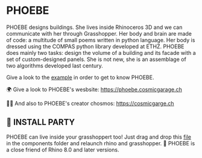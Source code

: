 # PHOEBE

PHOEBE designs buildings. She lives inside Rhinoceros 3D and we can communicate with her through Grasshopper. Her body and brain are made of code: a multitude of small poems written in python language. Her body is dressed using the COMPAS python library developed at ETHZ. PHOEBE does mainly two tasks: design the volume of a building and its facade with a set of custom-designed panels. She is not new, she is an assemblage of two algorithms developed last century.

Give a look to the [example](EXAMPLE_PHOEBE.gh) in order to get to know PHOEBE.

🌍 Give a look to PHOEBE's wesbsite: https://phoebe.cosmicgarage.ch

🧑‍🚀 And also to PHOEBE's creator chosmos: https://cosmicgarge.ch



## 🎉 INSTALL PARTY
PHOEBE can live inside your grasshoppert too! Just drag and drop this [file](PHOEBE.gha) in the components folder and relaunch rhino and grasshopper. 
🦏 PHOEBE is a close friend of Rhino 8.0 and later versions. 
